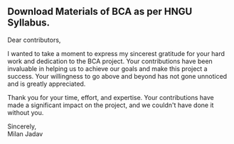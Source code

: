 ## Download Materials of BCA as per HNGU Syllabus.


Dear contributors,

I wanted to take a moment to express my sincerest gratitude for your hard work and dedication to the BCA project. Your contributions have been invaluable in helping us to achieve our goals and make this project a success. Your willingness to go above and beyond has not gone unnoticed and is greatly appreciated.

Thank you for your time, effort, and expertise. Your contributions have made a significant impact on the project, and we couldn't have done it without you.

Sincerely,<br>
Milan Jadav
